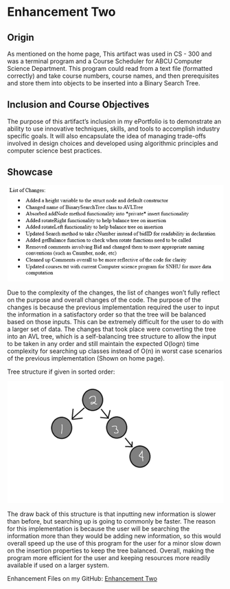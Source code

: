 # Enhancement Two

## Origin

As mentioned on the home page, This artifact was used in CS - 300 and was a terminal program and a Course Scheduler for ABCU Computer Science Department. This program could read from a text file (formatted correctly) and take course numbers, course names, and then prerequisites and store them into objects to be inserted into a Binary Search Tree. 

## Inclusion and Course Objectives

The purpose of this artifact’s inclusion in my ePortfolio is to demonstrate an ability to use innovative techniques, skills, and tools to accomplish industry specific goals. It will also encapsulate the idea of managing trade-offs involved in design choices and developed using algorithmic principles and computer science best practices.

## Showcase

![Enhancement One Changes](Pictures/EnhancementTwoChanges.png)

Due to the complexity of the changes, the list of changes won’t fully reflect on the purpose and overall changes of the code. The purpose of the changes is because the previous implementation required the user to input the information in a satisfactory order so that the tree will be balanced based on those inputs. This can be extremely difficult for the user to do with a larger set of data. The changes that took place were converting the tree into an AVL tree, which is a self-balancing tree structure to allow the input to be taken in any order and still maintain the expected O(logn) time complexity for searching up classes instead of O(n) in worst case scenarios of the previous implementation (Shown on home page).

Tree structure if given in sorted order:

![AVL Tree](Pictures/AVLTree.png)

The draw back of this structure is that inputting new information is slower than before, but searching up is going to commonly be faster. The reason for this implementation is because the user will be searching the information more than they would be adding new information, so this would overall speed up the use of this program for the user for a minor slow down on the insertion properties to keep the tree balanced. Overall, making the program more efficient for the user and keeping resources more readily available if used on a larger system.

Enhancement Files on my GitHub: [Enhancement Two](https://github.com/CeruleanOwl/CeruleanOwl.github.io/tree/main/Enhancements/EnhancementTwo)